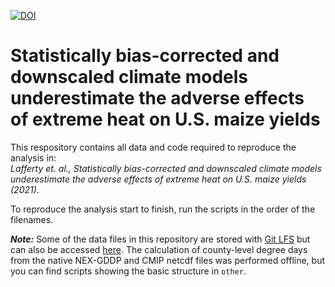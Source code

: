 [![DOI](https://zenodo.org/badge/280244273.svg)](https://zenodo.org/badge/latestdoi/280244273)
# Statistically bias-corrected and downscaled climate models underestimate the adverse effects of extreme heat on U.S. maize yields

This respository contains all data and code required to reproduce the analysis in:<br />
*Lafferty et. al., Statistically bias-corrected and downscaled climate models underestimate the adverse effects of extreme heat on U.S. maize yields (2021)*.

To reproduce the analysis start to finish, run the scripts in the order of the filenames.

***Note:*** Some of the data files in this repository are stored with [Git LFS](https://git-lfs.github.com) but can also be accessed [here](https://doi.org/10.5281/zenodo.4455847). The calculation of county-level degree days from the native NEX-GDDP and CMIP netcdf files was performed offline, but you can find scripts showing the basic structure in `other`.

